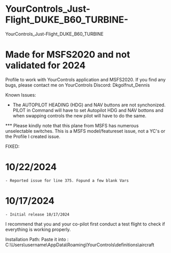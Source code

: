 # YourControls_Just-Flight_DUKE_B60_TURBINE-
YourControls_Just-Flight_DUKE_B60_TURBINE 
# Made for MSFS2020 and not validated for 2024
Profile to work with YourControls application and MSFS2020. If you find any bugs, please contact me on YourControls Discord: Dkgolfnut_Dennis

Known Issues:
- The AUTOPILOT HEADING (HDG) and NAV buttons are not synchonized. PILOT in Command will have to set Autopilot HDG and NAV bottons and when swapping controls the new pilot will have to do the same. 


*** Please kindly note that this plane from MSFS has numerous unselectable switches. This is a MSFS model/featureset issue, not a YC's or the Profile I created issue.

FIXED:
  # 10/22/2024 
    - Reported issue for line 375. Fopund a few blank Vars
  # 10/17/2024
    - Initial release 10/17/2024


I recommend that you and your co-pilot first conduct a test flight to check if everything is working properly.

Installation Path: Paste it into : C:\Users\username\AppData\Roaming\YourControls\definitions\aircraft
